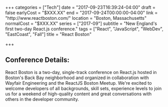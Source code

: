 +++
categories = ["Tech"]
date = "2017-09-23T16:39:24-04:00"
draft = false
earlyCost = "$XXX.XX"
end = "2017-09-24T00:00:00-04:00"
link = "http://www.reactboston.com/"
location = "Boston, Massachusetts"
normalCost = "$XXX.XX"
series = ["2017-09"]
subtitle = "New England's first two-day React.js conference."
tags = ["React", "JavaScript", "WebDev", "EastCoast", "Fall"]
title = "React Boston"

+++


## Conference Details:

React Boston is a two-day, single-track conference on React.js hosted in Boston's Back Bay neighborhood and organized in collaboration with Wayfair Engineering and the ReactJS Boston Meetup. We're excited to welcome developers of all backgrounds, skill sets, experience levels to join us for a weekend of high-quality content and great conversations with others in the developer community.